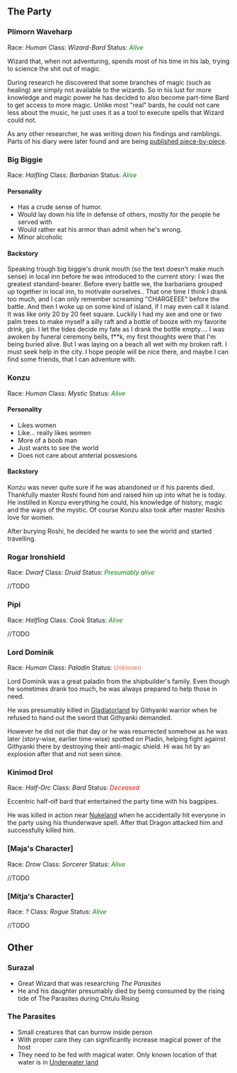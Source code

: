 ## The Party

<h3 id="plimorn">Plimorn Waveharp</h3>

Race: *Human*
Class: *Wizard-Bard*
Status: <span style="color:green">*Alive*</span>

Wizard that, when not adventuring, spends most of his time in his lab, trying to science the shit out of magic.

During research he discovered that some branches of magic (such as healing) are simply not available to the wizards. So in his lust for more knowledge and magic power he has decided to also become part-time Bard to get access to more magic. Unlike most "real" bards, he could not care less about the music, he just uses it as a tool to execute spells that Wizard could not.

As any other researcher, he was writing down his findings and ramblings. Parts of his diary were later found and are being [published piece-by-piece](../plimorn-diary).

<h3 id="bigbiggie">Big Biggie</h3>

Race: *Halfling*
Class: *Barbarian*
Status: <span style="color:green">*Alive*</span>

#### Personality

* Has a crude sense of humor.
* Would lay down his life in defense of others, mostly for the people he served with
* Would rather eat his armor than admit when he's wrong.
* Minor alcoholic

#### Backstory
Speaking trough big biggie's drunk mouth (so the text doesn't make much sense) in local inn before he was introduced to the current story:
I was the greatest standard-bearer. Before every battle we, the barbarians grouped up together in local inn, to motivate ourselves.. That one time I think I drank too much, and I can only remember screaming "CHARGEEEE" before the battle. And then I woke up on some kind of island, if I may even call it island. It was like only 20 by 20 feet  square. Luckily I had my axe and one or two palm trees to make myself a silly raft and a bottle of booze with my favorite drink, gin. I let the tides decide my fate as I drank the bottle empty.... I was awoken by funeral ceremony bells, f**k, my first thoughts were that I'm being buried alive. But I was laying on a beach all wet with my broken raft. I must seek help in the city. I hope people will be nice there, and maybe I can find some friends, that I can adventure with.

<h3 id="konzu">Konzu</h3>

Race: *Human*
Class: *Mystic*
Status: <span style="color:green">*Alive*</span>

#### Personality

* Likes women
* Like... really likes women
* More of a boob man
* Just wants to see the world
* Does not care about amterial possesions

#### Backstory

Konzu was never quite sure if he was abandoned or if his parents died. Thankfully master Roshi found him and raised him up into what he is today. He instilled in Konzu everything he could, his knowledge of history, magic and the ways of the mystic. Of course Konzu also took after master Roshis love for women.

After burying Roshi, he decided he wants to see the world and started travelling.

<h3 id="rogar">Rogar Ironshield</h3>

Race: *Dwarf*
Class: *Druid*
Status: <span style="color:green">*Presumably alive*</span>

//TODO

<h3 id="pipi">Pipi</h3>

Race: *Halfling*
Class: *Cook*
Status: <span style="color:green">*Alive*</span>

//TODO

<h3 id="dominik">Lord Dominik</h3>

Race: *Human*
Class: *Paladin*
Status: <span style="color:tomato">*Unknown*</span>

Lord Dominik was a great paladin from the shipbuilder's family. Even though he sometimes drank too much, he was always prepared to help those in need.

He was presumably killed in [Gladiatorland](../locations#gladiatorland) by Githyanki warrior when he refused to hand out the sword that Githyanki demanded.

However he did not die that day or he was resurrected somehow as he was later (story-wise, earlier time-wise) spotted on Pladin, helping fight against Githyanki there by destroying their anti-magic shield. Hi was hit by an explosion after that and not seen since.

<h3 id="kinimod">Kinimod Drol</h3>

Race: *Half-Orc*
Class: *Bard*
Status: <span style="color:red">*Deceased*</span>

Eccentric half-olf bard that entertained the party time with his bagpipes.

He was killed in action near [Nukeland](../locations#nukeland) when he accidentally hit everyone in the party using his thunderwave spell. After that Dragon attacked him and successfully killed him.

### [Maja's Character]
Race: *Drow*
Class: *Sorcerer*
Status: <span style="color:green">*Alive*</span>

//TODO

### [Mitja's Character]
Race: *?*
Class: *Rogue*
Status: <span style="color:green">*Alive*</span>

//TODO

## Other

<h3 id="Surazal">Surazal</h3>

* Great Wizard that was researching *The Parasites*
* He and his daughter presumably died by being consumed by the rising tide of The Parasites during Chtulu Rising

<h3 id="parasites">The Parasites</h3>

* Small creatures that can burrow inside person
* With proper care they can significantly increase magical power of the host
* They need to be fed with magical water. Only known location of that water is in [Underwater land](../locations#underwaterland) 